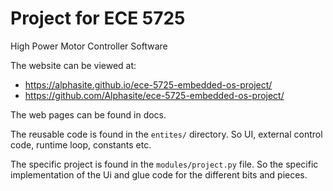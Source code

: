 # Project for ECE 5725 

High Power Motor Controller Software

The website can be viewed at: 
   - https://alphasite.github.io/ece-5725-embedded-os-project/
   - https://github.com/Alphasite/ece-5725-embedded-os-project/
   
The web pages can be found in docs.

The reusable code is found in the `entites/` directory. 
So UI, external control code, runtime loop, constants etc.

The specific project is found in the `modules/project.py` file. 
So the specific implementation of the Ui and glue code for the 
different bits and pieces.